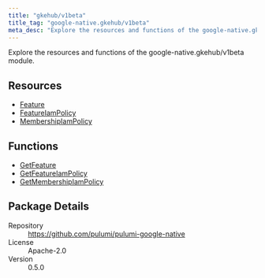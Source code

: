 ```yaml
---
title: "gkehub/v1beta"
title_tag: "google-native.gkehub/v1beta"
meta_desc: "Explore the resources and functions of the google-native.gkehub/v1beta module."
---
```


<!-- WARNING: this file was generated by Pulumi Docs Generator. -->
<!-- Do not edit by hand unless you're certain you know what you are doing! -->

Explore the resources and functions of the google-native.gkehub/v1beta module.

<h2 id="resources">Resources</h2>
<ul class="api">
    <li><a href="feature" title="Feature"><span class="symbol resource"></span>Feature</a></li>
    <li><a href="featureiampolicy" title="FeatureIamPolicy"><span class="symbol resource"></span>FeatureIamPolicy</a></li>
    <li><a href="membershipiampolicy" title="MembershipIamPolicy"><span class="symbol resource"></span>MembershipIamPolicy</a></li>
</ul>

<h2 id="functions">Functions</h2>
<ul class="api">
    <li><a href="getfeature" title="GetFeature"><span class="symbol function"></span>GetFeature</a></li>
    <li><a href="getfeatureiampolicy" title="GetFeatureIamPolicy"><span class="symbol function"></span>GetFeatureIamPolicy</a></li>
    <li><a href="getmembershipiampolicy" title="GetMembershipIamPolicy"><span class="symbol function"></span>GetMembershipIamPolicy</a></li>
</ul>

<h2 id="package-details">Package Details</h2>
<dl class="package-details">
	<dt>Repository</dt>
	<dd><a href="https://github.com/pulumi/pulumi-google-native">https://github.com/pulumi/pulumi-google-native</a></dd>
	<dt>License</dt>
	<dd>Apache-2.0</dd>
	<dt>Version</dt>
	<dd>0.5.0</dd>
</dl>

